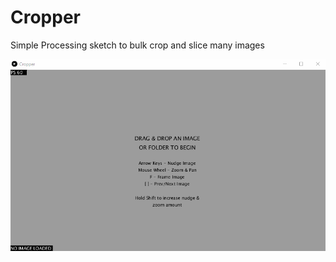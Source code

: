 # Cropper
Simple Processing sketch to bulk crop and slice many images

![alt text](Readme/Cropper.gif "Basic File Input & Navigation")